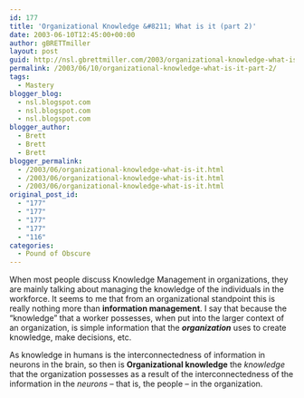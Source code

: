 ```yaml
---
id: 177
title: 'Organizational Knowledge &#8211; What is it (part 2)'
date: 2003-06-10T12:45:00+00:00
author: gBRETTmiller
layout: post
guid: http://nsl.gbrettmiller.com/2003/organizational-knowledge-what-is-it-part-2
permalink: /2003/06/10/organizational-knowledge-what-is-it-part-2/
tags:
  - Mastery
blogger_blog:
  - nsl.blogspot.com
  - nsl.blogspot.com
  - nsl.blogspot.com
blogger_author:
  - Brett
  - Brett
  - Brett
blogger_permalink:
  - /2003/06/organizational-knowledge-what-is-it.html
  - /2003/06/organizational-knowledge-what-is-it.html
  - /2003/06/organizational-knowledge-what-is-it.html
original_post_id:
  - "177"
  - "177"
  - "177"
  - "177"
  - "116"
categories:
  - Pound of Obscure
---
```

When most people discuss Knowledge Management in organizations, they are mainly talking about managing the knowledge of the individuals in the workforce. It seems to me that from an organizational standpoint this is really nothing more than **information management**. I say that because the &#8220;knowledge&#8221; that a worker possesses, when put into the larger context of an organization, is simple information that the _**organization**_ uses to create knowledge, make decisions, etc.

As knowledge in humans is the interconnectedness of information in neurons in the brain, so then is **Organizational knowledge** the _knowledge_ that the organization possesses as a result of the interconnectedness of the information in the _neurons_ &#8211; that is, the people &#8211; in the organization.